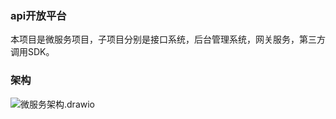### api开放平台
本项目是微服务项目，子项目分别是接口系统，后台管理系统，网关服务，第三方调用SDK。

### 架构

![微服务架构.drawio](E:\Code\Project\api开放平台\KangApi01\assets\微服务架构.drawio.png)
